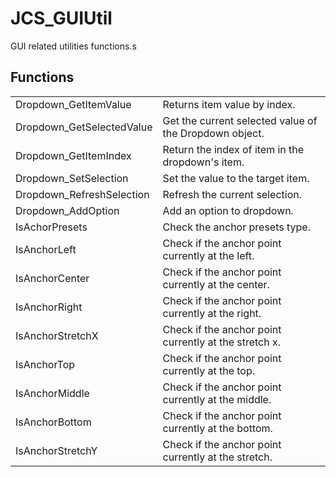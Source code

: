 # JCS_GUIUtil

GUI related utilities functions.s


## Functions

<table>
  <!-- Dropdown -->
  <tr>
    <td>Dropdown_GetItemValue</td>
    <td>Returns item value by index.</td>
  </tr>
  <tr>
    <td>Dropdown_GetSelectedValue</td>
    <td>Get the current selected value of the Dropdown object.</td>
  </tr>
  <tr>
    <td>Dropdown_GetItemIndex</td>
    <td>Return the index of item in the dropdown's item.</td>
  </tr>
  <tr>
    <td>Dropdown_SetSelection</td>
    <td>Set the value to the target item.</td>
  </tr>
  <tr>
    <td>Dropdown_RefreshSelection</td>
    <td>Refresh the current selection.</td>
  </tr>
  <tr>
    <td>Dropdown_AddOption</td>
    <td>Add an option to dropdown.</td>
  </tr>

  <!-- ANCHOR -->
  <tr>
    <td>IsAchorPresets</td>
    <td>Check the anchor presets type.</td>
  </tr>
  <tr>
    <td>IsAnchorLeft</td>
    <td>Check if the anchor point currently at the left.</td>
  </tr>
  <tr>
    <td>IsAnchorCenter</td>
    <td>Check if the anchor point currently at the center.</td>
  </tr>
  <tr>
    <td>IsAnchorRight</td>
    <td>Check if the anchor point currently at the right.</td>
  </tr>
  <tr>
    <td>IsAnchorStretchX</td>
    <td>Check if the anchor point currently at the stretch x.</td>
  </tr>
  <tr>
    <td>IsAnchorTop</td>
    <td>Check if the anchor point currently at the top.</td>
  </tr>
  <tr>
    <td>IsAnchorMiddle</td>
    <td>Check if the anchor point currently at the middle.</td>
  </tr>
  <tr>
    <td>IsAnchorBottom</td>
    <td>Check if the anchor point currently at the bottom.</td>
  </tr>
  <tr>
    <td>IsAnchorStretchY</td>
    <td>Check if the anchor point currently at the stretch.</td>
  </tr>
</table>
